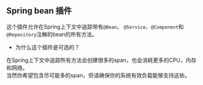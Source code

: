 ## Spring bean 插件
这个插件允许在Spring上下文中追踪带有`@Bean`、 `@Service`、`@Component`和`@Repository`注解的bean的所有方法。

- 为什么这个插件是可选的？

在Spring上下文中追踪所有方法会创建很多的span，也会消耗更多的CPU，内存和网络。  
当然你希望包含尽可能多的span，但请确保你的系统有效负载能够支持这些。
